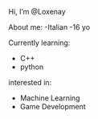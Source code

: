  Hi, I’m @Loxenay

 About me:
  -Italian
  -16 yo

 Currently learning:
  - C++
  - python

 interested in:
  - Machine Learning
  - Game Development
    

<!---
Loxenay/Loxenay is a ✨ special ✨ repository because its `README.md` (this file) appears on your GitHub profile.
You can click the Preview link to take a look at your changes.
--->
